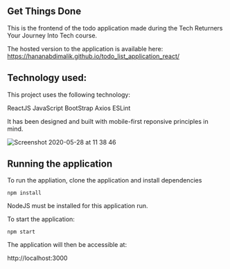 ## Get Things Done 

This is the frontend of the todo application made during the Tech Returners Your Journey Into Tech course.


The hosted version to the application is available here: https://hananabdimalik.github.io/todo_list_application_react/

## Technology used:
This project uses the following technology:

ReactJS
JavaScript 
BootStrap
Axios
ESLint

It has been designed and built with mobile-first reponsive principles in mind.

![Screenshot 2020-05-28 at 11 38 46](https://user-images.githubusercontent.com/43494313/83131522-d9c1f000-a0d7-11ea-8e51-4ae7922fd223.png)


## Running the application 

To run the appliation, clone the application and install dependencies 

    npm install 
    
 NodeJS must be installed for this application run.
 
 To start the application:
    
    npm start 
   
 The application will then be accessible at:
 
 http://localhost:3000

